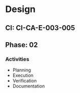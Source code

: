 # Design

## CI: CI-CA-E-003-005
## Phase: 02

### Activities
- Planning
- Execution
- Verification
- Documentation
